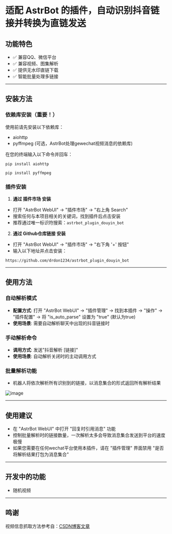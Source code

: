 # 适配 AstrBot 的插件，自动识别抖音链接并转换为直链发送

## 功能特色
- ✅ 兼容QQ、微信平台
- ✅ 兼容视频、图集解析
- ✅ 提供无水印直链下载
- ✅ 智能批量处理多链接

---

## 安装方法

### 依赖库安装（重要！）

使用前请先安装以下依赖库：
- aiohttp
- pyffmpeg (可选，AstrBot处理gewechat视频消息的依赖库)

在您的终端输入以下命令并回车：
```
pip install aiohttp
```
```
pip install pyffmpeg
```

### 插件安装

1. **通过 插件市场 安装**  
- 打开 "AstrBot WebUI" -> "插件市场" -> "右上角 Search"  
- 搜索任何与本项目相关的关键词，找到插件后点击安装
- 推荐通过唯一标识符搜索：```astrbot_plugin_douyin_bot```

2. **通过 Github仓库链接 安装**  
- 打开 "AstrBot WebUI" -> "插件市场" -> "右下角 '+' 按钮"  
- 输入以下地址并点击安装：
```
https://github.com/drdon1234/astrbot_plugin_douyin_bot
```

---

## 使用方法

### 自动解析模式
- **配置方式**: 打开 "AstrBot WebUI" -> "插件管理" -> 找到本插件 -> "操作" -> "插件配置" -> 将 "is_auto_parse" 设置为 "true" (默认为true)
- **使用场景**: 需要自动解析聊天中出现的抖音链接时

### 手动解析命令
- **调用方式**: 发送"抖音解析 [链接]"
- **使用场景**: 自动解析关闭时的主动调用方式

### 批量解析功能
- 机器人将依次解析所有识别到的链接，以消息集合的形式返回所有解析结果

![image](https://github.com/user-attachments/assets/f457a749-aed2-435c-9fcd-ca656e426846)

---

## 使用建议
- 在 "AstrBot WebUI" 中打开 "回复时引用消息" 功能
- 控制批量解析时的链接数量，一次解析太多会导致消息集合发送到平台的速度极慢
- 如果您需要在任何wechat平台使用本插件，请在 "插件管理" 界面禁用 "是否将解析结果打包为消息集合"

---

## 开发中的功能
- 随机视频
  
---
## 鸣谢

视频信息抓取方法参考自：[CSDN博客文章](https://blog.csdn.net/qq_53153535/article/details/141297614)
